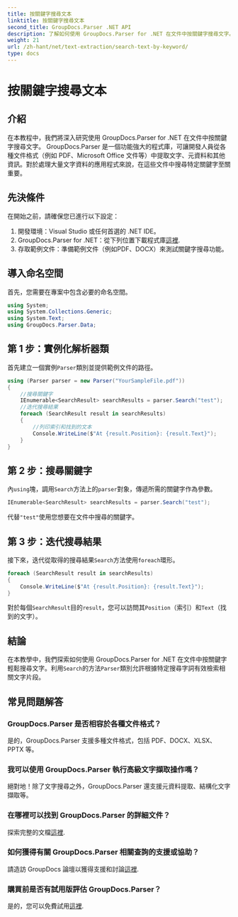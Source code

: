 ```yaml
---
title: 按關鍵字搜尋文本
linktitle: 按關鍵字搜尋文本
second_title: GroupDocs.Parser .NET API
description: 了解如何使用 GroupDocs.Parser for .NET 在文件中按關鍵字搜尋文字。輕鬆有效率地提取相關內容。
weight: 21
url: /zh-hant/net/text-extraction/search-text-by-keyword/
type: docs
---
```

# 按關鍵字搜尋文本

## 介紹
在本教程中，我們將深入研究使用 GroupDocs.Parser for .NET 在文件中按關鍵字搜尋文字。 GroupDocs.Parser 是一個功能強大的程式庫，可讓開發人員從各種文件格式（例如 PDF、Microsoft Office 文件等）中提取文字、元資料和其他資訊。對於處理大量文字資料的應用程式來說，在這些文件中搜尋特定關鍵字至關重要。
## 先決條件
在開始之前，請確保您已進行以下設定：
1. 開發環境：Visual Studio 或任何首選的 .NET IDE。
2.  GroupDocs.Parser for .NET：從下列位置下載程式庫[這裡](https://releases.groupdocs.com/parser/net/).
3. 存取範例文件：準備範例文件（例如PDF、DOCX）來測試關鍵字搜尋功能。

## 導入命名空間
首先，您需要在專案中包含必要的命名空間。
```csharp
using System;
using System.Collections.Generic;
using System.Text;
using GroupDocs.Parser.Data;
```
## 第 1 步：實例化解析器類
首先建立一個實例`Parser`類別並提供範例文件的路徑。
```csharp
using (Parser parser = new Parser("YourSampleFile.pdf"))
{
    //搜尋關鍵字
    IEnumerable<SearchResult> searchResults = parser.Search("test");
    //迭代搜尋結果
    foreach (SearchResult result in searchResults)
    {
        //列印索引和找到的文本
        Console.WriteLine($"At {result.Position}: {result.Text}");
    }
}
```
## 第 2 步：搜尋關鍵字
內`using`塊，調用`Search`方法上的`parser`對象，傳遞所需的關鍵字作為參數。
```csharp
IEnumerable<SearchResult> searchResults = parser.Search("test");
```
代替`"test"`使用您想要在文件中搜尋的關鍵字。
## 第 3 步：迭代搜尋結果
接下來，迭代從取得的搜尋結果`Search`方法使用`foreach`環形。
```csharp
foreach (SearchResult result in searchResults)
{
    Console.WriteLine($"At {result.Position}: {result.Text}");
}
```
對於每個`SearchResult`目的`result`，您可以訪問其`Position`（索引）和`Text`（找到的文字）。

## 結論
在本教學中，我們探索如何使用 GroupDocs.Parser for .NET 在文件中按關鍵字輕鬆搜尋文字。利用`Search`的方法`Parser`類別允許根據特定搜尋字詞有效檢索相關文字片段。

## 常見問題解答
### GroupDocs.Parser 是否相容於各種文件格式？
是的，GroupDocs.Parser 支援多種文件格式，包括 PDF、DOCX、XLSX、PPTX 等。
### 我可以使用 GroupDocs.Parser 執行高級文字擷取操作嗎？
絕對地！除了文字搜尋之外，GroupDocs.Parser 還支援元資料提取、結構化文字擷取等。
### 在哪裡可以找到 GroupDocs.Parser 的詳細文件？
探索完整的文檔[這裡](https://tutorials.groupdocs.com/parser/net/).
### 如何獲得有關 GroupDocs.Parser 相關查詢的支援或協助？
請造訪 GroupDocs 論壇以獲得支援和討論[這裡](https://forum.groupdocs.com/c/parser/17).
### 購買前是否有試用版評估 GroupDocs.Parser？
是的，您可以免費試用[這裡](https://releases.groupdocs.com/).